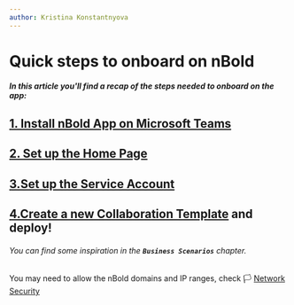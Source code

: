 ```yaml
---
author: Kristina Konstantnyova
---
```

# Quick steps to onboard on nBold

##### In this article you'll find a recap of the steps needed to onboard on the app:

## [1. Install nBold App on Microsoft Teams](/quickstart/install-the-app)

## [2. Set up the Home Page](/quickstart/setup-the-home-page)

## [3.Set up the Service Account](/quickstart/setup-the-service-account)

## [4.Create a new Collaboration Template](/collaboration-templates/create-a-new-collaboration-template) and deploy!

###### You can find some inspiration in the **`Business Scenarios`** chapter.

You may need to allow the nBold domains and IP ranges, check 🏳 [Network Security](/trust-center/network-security)